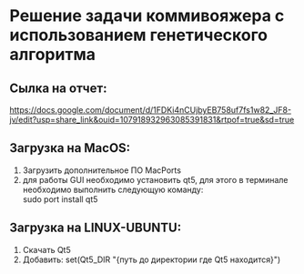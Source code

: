 # Решение задачи коммивояжера с использованием генетического алгоритма
## Сылка на отчет:
https://docs.google.com/document/d/1FDKi4nCUjbyEB758uf7fs1w82_JF8-jv/edit?usp=share_link&ouid=107918932963085391831&rtpof=true&sd=true
## Загрузка на MacOS:
1. Загрузить дополнительное ПО MacPorts
2. для работы GUI необходимо установить qt5, для этого в терминале необходимо выполнить следующую команду:  
   sudo port install qt5
## Загрузка на LINUX-UBUNTU:
1. Скачать Qt5
2. Добавить:
	set(Qt5_DIR "{путь до директории где Qt5 находится}")
